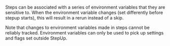 Steps can be associated with a series of environment variables that they are sensitive to.
When the environment variable changes (set differently before stepup starts),
this will result in a rerun instead of a skip.

Note that changes to environment variables made in steps cannot be reliably tracked.
Environment variables can only be used to pick up settings and flags set outside StepUp.
